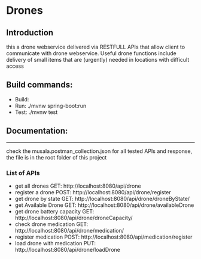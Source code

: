 # Drones

## Introduction
this a drone webservice delivered via RESTFULL APIs that allow client to communicate with drone webservice. Useful drone functions include delivery of small items that are (urgently) needed in locations with difficult access

## Build commands:

- Build:
- Run: ./mvnw spring-boot:run
- Test: ./mvnw test

## Documentation:
***
check the musala.postman_collection.json for all tested APIs and response, the file is in the root folder of this project

### List of APIs
- get all drones
  GET: http://localhost:8080/api/drone
- register a drone
  POST: http://localhost:8080/api/drone/register
- get drone by state
  GET: http://localhost:8080/api/drone/droneByState/
- get Available Drone
  GET: http://localhost:8080/api/drone/availableDrone
- get drone battery capacity
  GET: http://localhost:8080/api/drone/droneCapacity/
- check drone medication
  GET: http://localhost:8080/api/drone/medication/
- register  medication
  POST: http://localhost:8080/api/medication/register
- load drone with medication
  PUT: http://localhost:8080/api/drone/loadDrone
